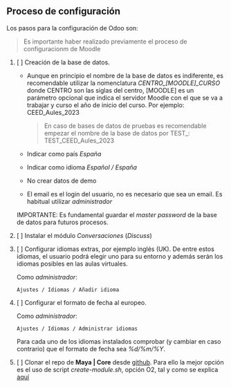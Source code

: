 ## Proceso de configuración

Los pasos para la configuración de Odoo son:

  > Es importante haber realizado previamente el proceso de configuracionm de Moodle

  1. [ ] Creación de la base de datos. 

     * Aunque en principio el nombre de la base de datos es indiferente, es recomendable utilizar la nomenclatura *CENTRO_[MOODLE]_CURSO* donde CENTRO son las siglas del centro, [MOODLE] es un parámetro opcional que indica el servidor Moodle con el que se va a trabajar y curso el año de inicio del curso. Por ejemplo: CEED_Aules_2023

       > En caso de bases de datos de pruebas es recomendable empezar el nombre de la base de datos por TEST_: TEST_CEED_Aules_2023

     * Indicar como país _España_

     * Indicar como idioma _Español / España_

     * No crear datos de demo

     * El email es el login del usuario, no es necesario que sea un email. Es habitual utilizar _administrador_

     IMPORTANTE: Es fundamental guardar el _master password_ de la base de datos para futuros procesos.

  2. [ ] Instalar el módulo _Conversaciones_ (_Discuss_)

  3. [ ] Configurar idiomas extras, por ejemplo inglés (UK). De entre estos idiomas, el usuario podrá elegir uno para su entorno y además serán los idiomas posibles en las aulas virtuales.

      Como _administrador_:

         Ajustes / Idiomas / Añadir idioma

  4. [ ] Configurar el formato de fecha al europeo. 
  
      Como _administrador_:

         Ajustes / Idiomas / Administrar idiomas
      
      Para cada uno de los idiomas instalados comprobar (y cambiar en caso contrario) que el formato de fecha sea _%d/%m/%Y_.
  
  5. [ ] Clonar el repo de **Maya | Core** desde [github](https://github.com/CEED-Informatica/maya_core). Para ello la mejor opción es el uso de script _create-module.sh_, opción O2, tal y como se explica [aquí](https://github.com/aoltra/odoodock#usando-el-script-create-modulesh)

  